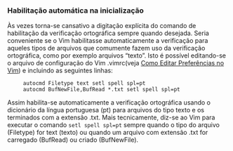 ### Habilitação automática na inicialização

Às vezes torna-se cansativo a digitação explícita do comando de
habilitação da verificação ortográfica sempre quando desejada. Seria
conveniente se o Vim habilitasse automaticamente a verificação para
aqueles tipos de arquivos que comumente fazem uso da verificação
ortográfica, como por exemplo arquivos “texto”. Isto é possível
editando-se o arquivo de configuração do Vim .vimrc(veja [Como Editar Preferências no Vim](capitulo_12/como_editar_preferencias_no_vim.md)) e incluindo as seguintes linhas:

         autocmd Filetype text setl spell spl=pt
         autocmd BufNewFile,BufRead *.txt setl spell spl=pt

Assim habilita-se automaticamente a verificação ortográfica usando o
dicionário da língua portuguesa (pt) para arquivos do tipo
texto e os terminados com a extensão .txt.
Mais tecnicamente, diz-se ao Vim para executar o comando
`setl spell spl=pt` sempre quando o tipo do arquivo
(Filetype) for text (texto) ou quando um
arquivo com extensão .txt for carregado
(BufRead) ou criado (BufNewFile).
